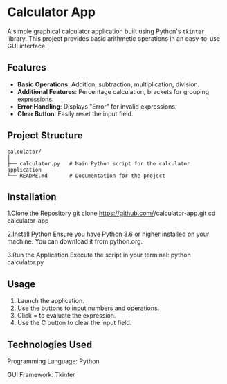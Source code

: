 # Calculator App

A simple graphical calculator application built using Python's `tkinter` library. This project provides basic arithmetic operations in an easy-to-use GUI interface.

## Features

- **Basic Operations**: Addition, subtraction, multiplication, division.
- **Additional Features**: Percentage calculation, brackets for grouping expressions.
- **Error Handling**: Displays "Error" for invalid expressions.
- **Clear Button**: Easily reset the input field.

## Project Structure

```plaintext
calculator/
│
├── calculator.py   # Main Python script for the calculator application
└── README.md       # Documentation for the project
```
## Installation

1.Clone the Repository
  git clone https://github.com/<your-username>/calculator-app.git
  cd calculator-app
  
2.Install Python Ensure you have Python 3.6 or higher installed on your machine. You can download it from python.org.

3.Run the Application Execute the script in your terminal:
  python calculator.py

## Usage

1. Launch the application.
2. Use the buttons to input numbers and operations.
3. Click = to evaluate the expression.
4. Use the C button to clear the input field.

## Technologies Used

   Programming Language: Python
   
   GUI Framework: Tkinter
